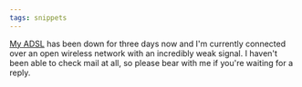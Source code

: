 ```yaml
---
tags: snippets
---
```


[My ADSL](http://orange.es/) has been down for three days now and I'm currently connected over an open wireless network with an incredibly weak signal. I haven't been able to check mail at all, so please bear with me if you're waiting for a reply.
